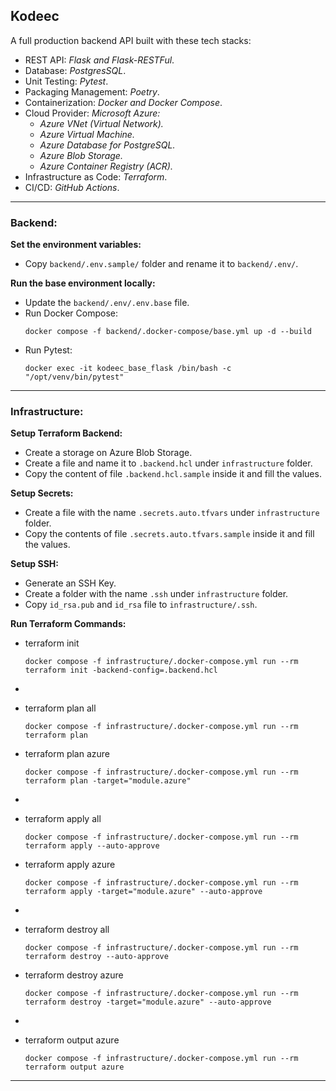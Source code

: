 ## Kodeec
A full production backend API built with these tech stacks:

- REST API: _Flask and Flask-RESTFul_.
- Database: _PostgresSQL_.
- Unit Testing: _Pytest_.
- Packaging Management: _Poetry_.
- Containerization: _Docker and Docker Compose_.
- Cloud Provider: _Microsoft Azure:_
  - _Azure VNet (Virtual Network)._
  - _Azure Virtual Machine._
  - _Azure Database for PostgreSQL._
  - _Azure Blob Storage._
  - _Azure Container Registry (ACR)._
- Infrastructure as Code: _Terraform_.
- CI/CD: _GitHub Actions_.

---

### Backend:

**Set the environment variables:**
- Copy `backend/.env.sample/` folder and rename it to `backend/.env/`.

**Run the base environment locally:**
- Update the `backend/.env/.env.base` file.
- Run Docker Compose:
  ```shell
  docker compose -f backend/.docker-compose/base.yml up -d --build
  ```
- Run Pytest:
  ```shell
  docker exec -it kodeec_base_flask /bin/bash -c "/opt/venv/bin/pytest"
  ```

---

### Infrastructure:

**Setup Terraform Backend:**
- Create a storage on Azure Blob Storage.
- Create a file and name it to `.backend.hcl` under `infrastructure` folder.
- Copy the content of file `.backend.hcl.sample` inside it and fill the values.

**Setup Secrets:**
- Create a file with the name `.secrets.auto.tfvars` under `infrastructure` folder.
- Copy the contents of file `.secrets.auto.tfvars.sample` inside it and fill the values.

**Setup SSH:**
- Generate an SSH Key.
- Create a folder with the name `.ssh` under `infrastructure` folder.
- Copy `id_rsa.pub` and `id_rsa` file to `infrastructure/.ssh`.

**Run Terraform Commands:**

- terraform init
  ```shell
  docker compose -f infrastructure/.docker-compose.yml run --rm terraform init -backend-config=.backend.hcl
  ```

-
- terraform plan all
  ```shell
  docker compose -f infrastructure/.docker-compose.yml run --rm terraform plan
  ```
- terraform plan azure
  ```shell
  docker compose -f infrastructure/.docker-compose.yml run --rm terraform plan -target="module.azure"
  ```

-
- terraform apply all
  ```shell
  docker compose -f infrastructure/.docker-compose.yml run --rm terraform apply --auto-approve
  ```
- terraform apply azure
  ```shell
  docker compose -f infrastructure/.docker-compose.yml run --rm terraform apply -target="module.azure" --auto-approve
  ```

- 
- terraform destroy all
  ```shell
  docker compose -f infrastructure/.docker-compose.yml run --rm terraform destroy --auto-approve
  ```
- terraform destroy azure
  ```shell
  docker compose -f infrastructure/.docker-compose.yml run --rm terraform destroy -target="module.azure" --auto-approve
  ```

- 
- terraform output azure
  ```shell
  docker compose -f infrastructure/.docker-compose.yml run --rm terraform output azure
  ```

---


